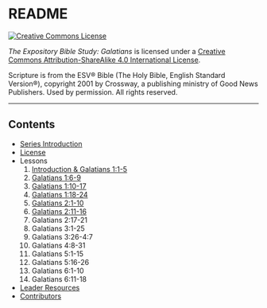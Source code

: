 # README

[![Creative Commons License](https://i.creativecommons.org/l/by-sa/4.0/80x15.png)](LICENSE.md)

_The Expository Bible Study: Galatians_ is licensed under a [Creative Commons Attribution-ShareAlike 4.0 International License](LICENSE.md).

Scripture is from the ESV® Bible  (The Holy Bible, English Standard Version®), copyright 2001 by Crossway, a publishing ministry of Good News Publishers.  Used by permission.  All rights reserved.

---

## Contents

* [Series Introduction](series-introduction.md)
* [License](LICENSE.md)
* Lessons
    1. [Introduction & Galatians 1:1-5](lessons/lesson_1.md)
    2. [Galatians 1:6-9](lessons/lesson_2.md)
    3. [Galatians 1:10-17](lessons/lesson_3.md)
    4. [Galatians 1:18-24](lessons/lesson_4.md)
    5. [Galatians 2:1-10](lessons/lesson_5.md)
    6. [Galatians 2:11-16](lessons/lesson_6.md)
    7. Galatians 2:17-21
    8. Galatians 3:1-25
    9. Galatians 3:26-4:7
    10. Galatians 4:8-31
    11. Galatians 5:1-15
    12. Galatians 5:16-26
    13. Galatians 6:1-10
    14. Galatians 6:11-18
* [Leader Resources](leader-resources.md)
* [Contributors](CONTRIBUTORS.md)
